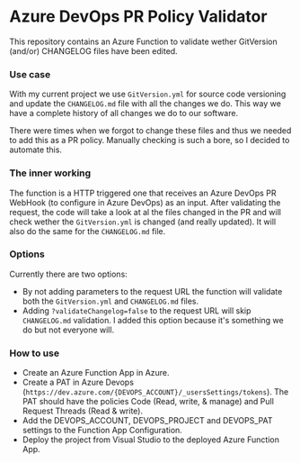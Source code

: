 # Azure DevOps PR Policy Validator
This repository contains an Azure Function to validate wether GitVersion (and/or) CHANGELOG files have been edited.

### Use case

With my current project we use `GitVersion.yml` for source code versioning and update the `CHANGELOG.md` file with all the changes we do. This way we have a complete history of all changes we do to our software.

There were times when we forgot to change these files and thus we needed to add this as a PR policy. Manually checking is such a bore, so I decided to automate this.

### The inner working

The function is a HTTP triggered one that receives an Azure DevOps PR WebHook (to configure in Azure DevOps) as an input. After validating the request, the code will take a look at al the files changed in the PR and will check wether the `GitVersion.yml` is changed (and really updated). It will also do the same for the `CHANGELOG.md` file.

### Options

Currently there are two options:
- By not adding parameters to the request URL the function will validate both the `GitVersion.yml` and `CHANGELOG.md` files.
- Adding `?validateChangelog=false` to the request URL will skip `CHANGELOG.md` validation. I added this option because it's something we do but not everyone will. 

### How to use

- Create an Azure Function App in Azure.
- Create a PAT in Azure Devops (`https://dev.azure.com/{DEVOPS_ACCOUNT}/_usersSettings/tokens`). The PAT should have the policies Code (Read, write, & manage) and Pull Request Threads (Read & write).
- Add the DEVOPS_ACCOUNT, DEVOPS_PROJECT and DEVOPS_PAT settings to the Function App Configuration.
- Deploy the project from Visual Studio to the deployed Azure Function App.
